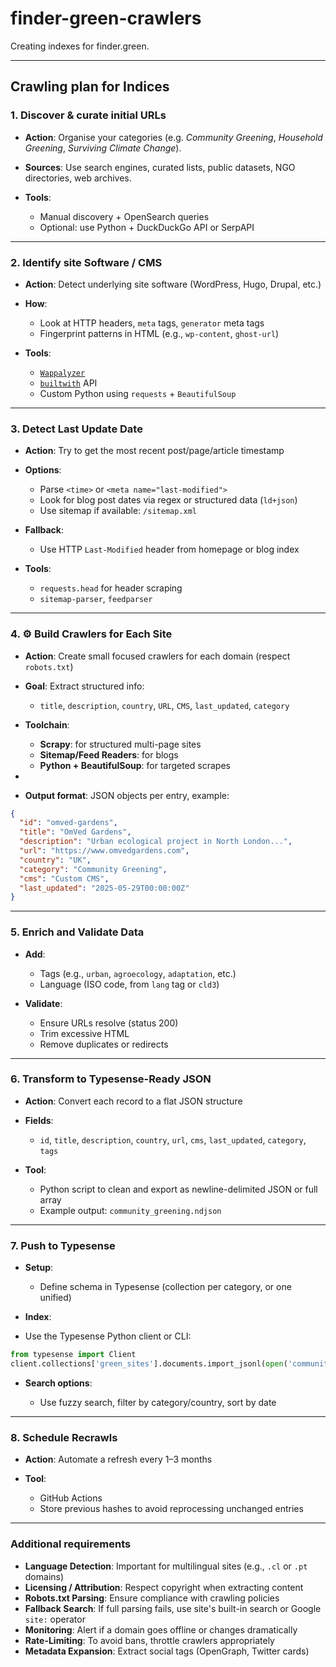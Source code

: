 # finder-green-crawlers

Creating indexes for finder.green.

---

## **Crawling plan for Indices**

### 1. **Discover & curate initial URLs**

* **Action**: Organise your categories (e.g. *Community Greening*, *Household Greening*, *Surviving Climate Change*).
* **Sources**: Use search engines, curated lists, public datasets, NGO directories, web archives.
* **Tools**:

  * Manual discovery + OpenSearch queries
  * Optional: use Python + DuckDuckGo API or SerpAPI

---

### 2. **Identify site Software / CMS**

* **Action**: Detect underlying site software (WordPress, Hugo, Drupal, etc.)
* **How**:

  * Look at HTTP headers, `meta` tags, `generator` meta tags
  * Fingerprint patterns in HTML (e.g., `wp-content`, `ghost-url`)
* **Tools**:

  * [`Wappalyzer`](https://www.wappalyzer.com/)
  * [`builtwith`](https://builtwith.com/) API
  * Custom Python using `requests` + `BeautifulSoup`

---

### 3. **Detect Last Update Date**

* **Action**: Try to get the most recent post/page/article timestamp
* **Options**:

  * Parse `<time>` or `<meta name="last-modified">`
  * Look for blog post dates via regex or structured data (`ld+json`)
  * Use sitemap if available: `/sitemap.xml`
* **Fallback**:

  * Use HTTP `Last-Modified` header from homepage or blog index
* **Tools**:

  * `requests.head` for header scraping
  * `sitemap-parser`, `feedparser`

---

### 4. ⚙️ **Build Crawlers for Each Site**

* **Action**: Create small focused crawlers for each domain (respect `robots.txt`)
* **Goal**: Extract structured info:

  * `title`, `description`, `country`, `URL`, `CMS`, `last_updated`, `category`

* **Toolchain**:

  * **Scrapy**: for structured multi-page sites
  * **Sitemap/Feed Readers**: for blogs
  * **Python + BeautifulSoup**: for targeted scrapes
* 
* **Output format**: JSON objects per entry, example:

```json
{
  "id": "omved-gardens",
  "title": "OmVed Gardens",
  "description": "Urban ecological project in North London...",
  "url": "https://www.omvedgardens.com",
  "country": "UK",
  "category": "Community Greening",
  "cms": "Custom CMS",
  "last_updated": "2025-05-29T00:00:00Z"
}
```

---

### 5. **Enrich and Validate Data**

* **Add**:

  * Tags (e.g., `urban`, `agroecology`, `adaptation`, etc.)
  * Language (ISO code, from `lang` tag or `cld3`)
* **Validate**:

  * Ensure URLs resolve (status 200)
  * Trim excessive HTML
  * Remove duplicates or redirects

---

### 6. **Transform to Typesense-Ready JSON**

* **Action**: Convert each record to a flat JSON structure
* **Fields**:

  * `id`, `title`, `description`, `country`, `url`, `cms`, `last_updated`, `category`, `tags`
* **Tool**:

  * Python script to clean and export as newline-delimited JSON or full array
  * Example output: `community_greening.ndjson`

---

### 7. **Push to Typesense**

* **Setup**:

  * Define schema in Typesense (collection per category, or one unified)

* **Index**:

* Use the Typesense Python client or CLI:

```python
from typesense import Client
client.collections['green_sites'].documents.import_jsonl(open('community_greening.ndjson'))
```

* **Search options**:

  * Use fuzzy search, filter by category/country, sort by date

---

### 8. **Schedule Recrawls**

* **Action**: Automate a refresh every 1–3 months
* **Tool**:

  * GitHub Actions
  * Store previous hashes to avoid reprocessing unchanged entries

---

### Additional requirements

* **Language Detection**: Important for multilingual sites (e.g., `.cl` or `.pt` domains)
* **Licensing / Attribution**: Respect copyright when extracting content
* **Robots.txt Parsing**: Ensure compliance with crawling policies
* **Fallback Search**: If full parsing fails, use site's built-in search or Google `site:` operator
* **Monitoring**: Alert if a domain goes offline or changes dramatically
* **Rate-Limiting**: To avoid bans, throttle crawlers appropriately
* **Metadata Expansion**: Extract social tags (OpenGraph, Twitter cards)

